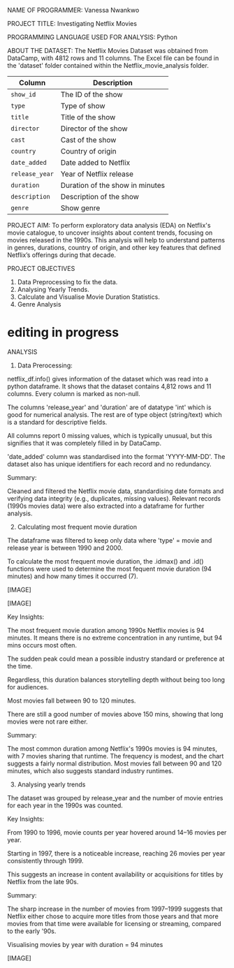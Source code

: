 NAME OF PROGRAMMER: Vanessa Nwankwo

PROJECT TITLE: Investigating Netflix Movies

PROGRAMMING LANGUAGE USED FOR ANALYSIS: Python

ABOUT THE DATASET: The Netflix Movies Dataset was obtained from DataCamp, with 4812 rows and 11 columns. The Excel file can be found in the 'dataset' folder contained within the Netflix_movie_analysis folder.

| Column | Description |
|--------|-------------|
| `show_id` | The ID of the show |
| `type` | Type of show |
| `title` | Title of the show |
| `director` | Director of the show |
| `cast` | Cast of the show |
| `country` | Country of origin |
| `date_added` | Date added to Netflix |
| `release_year` | Year of Netflix release |
| `duration` | Duration of the show in minutes |
| `description` | Description of the show |
| `genre` | Show genre |

PROJECT AIM: To perform exploratory data analysis (EDA) on Netflix's movie catalogue, to uncover insights about content trends, focusing on movies released in the 1990s. This analysis will help to understand patterns in genres, durations, country of origin, and other key features that defined Netflix’s offerings during that decade.

PROJECT OBJECTIVES

1. Data Preprocessing to fix the data.
2. Analysing Yearly Trends.
3. Calculate and Visualise Movie Duration Statistics.
4. Genre Analysis

# editing in progress

ANALYSIS

1. Data Prerocessing:

netflix_df.info() gives information of the dataset which was read into a python dataframe. It shows that the dataset contains 4,812 rows and 11 columns. Every column is marked as non-null. 

The columns 'release_year' and 'duration' are of datatype 'int' which is good for numerical analysis. The rest are of type object (string/text) which is a standard for descriptive fields.

All columns report 0 missing values, which is typically unusual, but this signifies that it was completely filled in by DataCamp.

'date_added' column was standardised into the format 'YYYY-MM-DD'. The dataset also has unique identifiers for each record and no redundancy.

Summary:

Cleaned and filtered the Netflix movie data, standardising date formats and verifying data integrity (e.g., duplicates, missing values). Relevant records (1990s movies data) were also extracted into a dataframe for further analysis.

2. Calculating most frequent movie duration
   
The dataframe was filtered to keep only data where 'type' = movie and release year is between 1990 and 2000.

To calculate the most frequent movie duration, the .idmax() and .id() functions were used to determine the most fequent movie duration (94 minutes) and how many times it occurred (7). 

[IMAGE]

[IMAGE]

Key Insights:

The most frequent movie duration among 1990s Netflix movies is 94 minutes. It means there is no extreme concentration in any runtime, but 94 mins occurs most often.

The sudden peak could mean a possible industry standard or preference at the time.

Regardless, this duration balances storytelling depth without being too long for audiences.

Most movies fall between 90 to 120 minutes.

There are still a good number of movies above 150 mins, showing that long movies were not rare either.

Summary:

The most common duration among Netflix's 1990s movies is 94 minutes, with 7 movies sharing that runtime. The frequency is modest, and the chart suggests a fairly normal distribution. Most movies fall between 90 and 120 minutes, which also suggests standard industry runtimes.

3. Analysing yearly trends

The dataset was grouped by release_year and  the number of movie entries for each year in the 1990s was counted.

Key Insights:

From 1990 to 1996, movie counts per year hovered around 14–16 movies per year.

Starting in 1997, there is a noticeable increase, reaching 26 movies per year consistently through 1999.

This suggests an increase in content availability or acquisitions for titles by Netflix from the late 90s.

Summary:

The sharp increase in the number of movies from 1997–1999 suggests that Netflix either chose to acquire more titles from those years and that more movies from that time were available for licensing or streaming, compared to the early '90s.



Visualising movies by year with duration = 94 minutes

[IMAGE]

